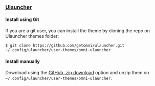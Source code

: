 ### [Ulauncher](https://ulauncher.io)

#### Install using Git

If you are a git user, you can install the theme by cloning the repo on Ulauncher themes folder:

    $ git clone https://github.com/getomni/ulauncher.git ~/.config/ulauncher/user-themes/omni-ulauncher

#### Install manually

Download using the [GitHub .zip download](https://github.com/getomni/ulauncher/archive/master.zip) option and unzip them on `~/.config/ulauncher/user-themes/omni-ulauncher`.
